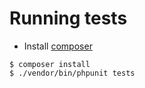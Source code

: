 # Running tests

* Install [composer](https://getcomposer.org/)

```
$ composer install
$ ./vendor/bin/phpunit tests
```